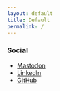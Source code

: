 ```yaml
---
layout: default
title: Default
permalink: /
---
```


### Social

* [Mastodon](https://umbracocommunity.social/@matt)
* [LinkedIn](https://www.linkedin.com/in/mattbrailsford/)
* [GitHub](https://github.com/mattbrailsford)